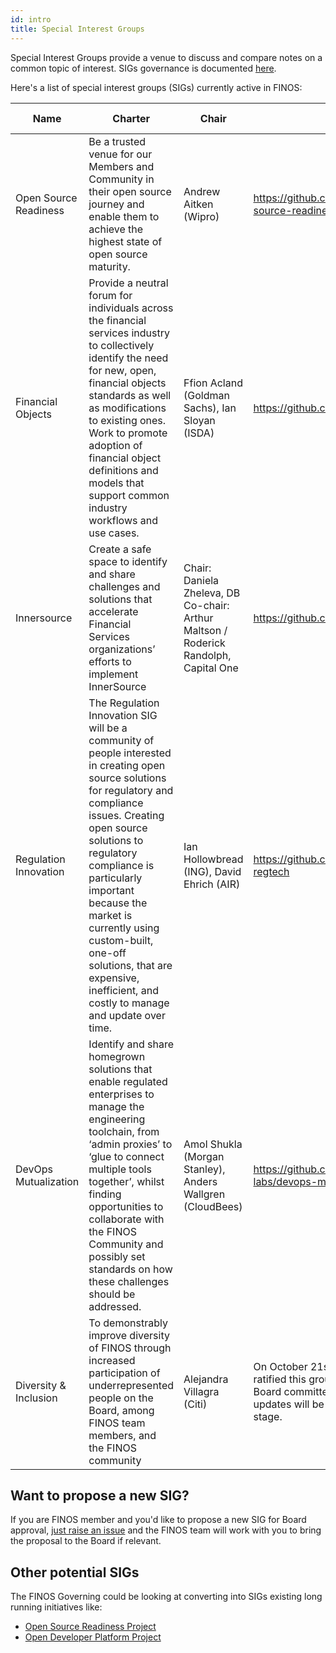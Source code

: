 ```yaml
---
id: intro
title: Special Interest Groups
---
```


Special Interest Groups provide a venue to discuss and compare notes on a common topic of interest. SIGs governance is documented [here](/governance/intro#special-interest-groups). 

Here's a list of special interest groups (SIGs) currently active in FINOS:

| Name  | Charter | Chair | URL  | Approved on  |
|---|---|---|---|---|
|Open Source Readiness| Be a trusted venue for our Members and Community in their open source journey and enable them to achieve the highest state of open source maturity.| Andrew Aitken (Wipro) |https://github.com/finos/open-source-readiness| April 21st 2021|
|Financial Objects| Provide a neutral forum for individuals across the financial services industry to collectively identify the need for new, open, financial objects standards as well as modifications to  existing ones. Work to promote adoption of financial object definitions and models that support common industry workflows and use cases.| Ffion Acland (Goldman Sachs), Ian Sloyan (ISDA) |https://github.com/finos/finos-fo/| April 21st 2021|
|  Innersource | Create a safe space to identify and share challenges and solutions that accelerate Financial Services organizations’ efforts to implement InnerSource | Chair: Daniela Zheleva, DB Co-chair: Arthur Maltson / Roderick Randolph, Capital One  |  https://github.com/finos/InnerSource/  | January 20st 2021 - [See Proposal](/202101%20-%20InnerSource%20SIG%20Proposal%20-%20APPROVED.pdf) |
|  Regulation Innovation | The Regulation Innovation SIG will be a community of people interested in creating open source solutions for regulatory and compliance issues. Creating open source solutions to regulatory compliance is particularly important because the market is currently using custom-built, one-off solutions, that are expensive, inefficient, and costly to manage and update over time.  | Ian Hollowbread (ING), David Ehrich (AIR)  |  https://github.com/finos/open-regtech  | October 21st 2020 |
|  DevOps Mutualization | Identify and share homegrown solutions that enable regulated enterprises to manage the engineering toolchain, from ‘admin proxies’ to ‘glue to connect multiple tools together’, whilst finding opportunities to collaborate with the FINOS Community and possibly set standards on how these challenges should be addressed. | Amol Shukla (Morgan Stanley), Anders Wallgren (CloudBees) | https://github.com/finos-labs/devops-mutualization  | October 21st 2020 |
|  Diversity & Inclusion| To demonstrably improve diversity of FINOS through increased participation of underrepresented people on the Board, among FINOS team members, and the FINOS community | Alejandra Villagra (Citi) | On October 21st 2020, the Board ratified this group operating as a Board committee vs a SIG. Further updates will be puslished at a later stage. | July 15th 2020 |
    

## Want to propose a new SIG?

If you are FINOS member and you'd like to propose a new SIG for Board approval, [just raise an issue](https://github.com/finos/community/issues/new?assignees=aitana16%2C+maoo&labels=contribution&template=Special-Interest-Group-Contribution.md&title=Special+Interest+Group+Contribution+and+Onboarding) 
and the FINOS team will work with you to bring the proposal to the Board if relevant.

## Other potential SIGs

The FINOS Governing could be looking at converting into SIGs existing long running initiatives like:

- [Open Source Readiness Project](https://osr.finos.org)
- [Open Developer Platform Project](https://github.com/finos/open-developer-platform/) 
